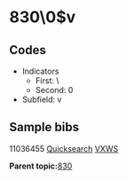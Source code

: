 # 830\\0$v

## Codes

-   Indicators
    -   First: \\
    -   Second: 0
-   Subfield: v

## Sample bibs

11036455 [Quicksearch](https://search.library.yale.edu/catalog/11036455) [VXWS](http://prodorbis.library.yale.edu:7014/vxws/GetHoldingsService?bibId=11036455)

**Parent topic:**[830](../../tags/830/830.md)

